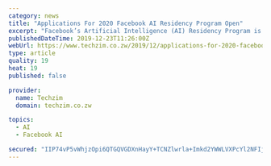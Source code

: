 ```yaml
---
category: news
title: "Applications For 2020 Facebook AI Residency Program Open"
excerpt: "Facebook’s Artificial Intelligence (AI) Residency Program is a one-year research training position designed to give participants hands-on experience with artificial intelligence research while ..."
publishedDateTime: 2019-12-23T11:26:00Z
webUrl: https://www.techzim.co.zw/2019/12/applications-for-2020-facebook-ai-residency-program-open/
type: article
quality: 19
heat: 19
published: false

provider:
  name: Techzim
  domain: techzim.co.zw

topics:
  - AI
  - Facebook AI

secured: "IIP74vP5vWhjzOpi6QTGQVGDXnHayY+TCNZlwrla+Imkd2YWWLVXPcYl2NFIjkFNoVBpkiAnL1gmioiwqLYJEg6zzkAmZM6NibKbR2FcHY1XBZafPDbgXKKaNSzHEm6j1CWaudEvwy7xv1Sf0PZHLObq7nwGGanBt7LIxUwzn0PHMnYyZfeCSnclZuOQzKvzrRpd3fetBVqZHtfSyBs2q8h+beRQ6k25JL33xz190HjEtgOLf2cOkuaJMmgNTkoT81dEFvtqW1+ttE0NAb/K3lCzCZp2687rr1Rs4hGyRhs=;ICWhHKCJ09I2YBKLaS9xqg=="
---
```


